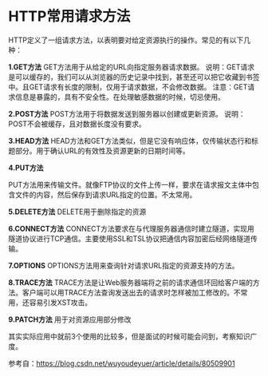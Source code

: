 # HTTP常用请求方法

HTTP定义了一组请求方法，以表明要对给定资源执行的操作。常见的有以下几种：



**1.GET方法**
GET方法用于从给定的URL向指定服务器请求数据。
说明：GET请求是可以缓存的，我们可以从浏览器的历史记录中找到，甚至还可以把它收藏到书签中。且GET请求有长度的限制，仅用于请求数据，不会修改数据。
注意：GET请求信息是暴露的，具有不安全性。在处理敏感数据的时候，切忌使用。



**2.POST方法**
POST方法用于将数据发送到服务器以创建或更新资源。
说明：POST不会被缓存，且对数据长度没有要求。



**3.HEAD方法**
HEAD方法和GET方法类似，但是它没有响应体，仅传输状态行和标题部分。用于确认URL的有效性及资源更新的日期时间等。



**4.PUT方法**

PUT方法用来传输文件。就像FTP协议的文件上传一样，要求在请求报文主体中包含文件的内容，然后保存到请求URL指定的位置。不太常用。



**5.DELETE方法**
DELETE用于删除指定的资源



**6.CONNECT方法**
CONNECT方法要求在与代理服务器通信时建立隧道，实现用隧道协议进行TCP通信。主要使用SSL和TSL协议把通信内容加密后经网络隧道传输。



**7.OPTIONS**
OPTIONS方法用来查询针对请求URL指定的资源支持的方法。



**8.TRACE方法**
TRACE方法是让Web服务器端将之前的请求通信环回给客户端的方法。客户端可以用TRACE方法查询发送出去的请求时怎样被加工修改的。不常用，还容易引发XST攻击。



**9.PATCH方法**
用于对资源应用部分修改



其实实际应用中就前3个使用的比较多，但是面试的时候可能会问到，考察知识广度。

参考自：<https://blog.csdn.net/wuyoudeyuer/article/details/80509901>